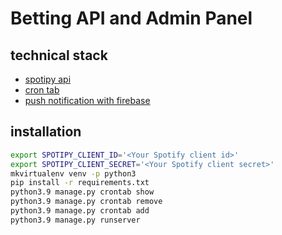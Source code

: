 # Betting API and Admin Panel

## technical stack
- [spotipy api](https://spotipy.readthedocs.io/en/2.18.0/#client-credentials-flow)
- [cron tab](https://pypi.org/project/django-crontab/)
- [push notification with firebase](https://fcm-django.readthedocs.io/en/latest/)

## installation
```bash
export SPOTIPY_CLIENT_ID='<Your Spotify client id>'
export SPOTIPY_CLIENT_SECRET='<Your Spotify client secret>'
mkvirtualenv venv -p python3
pip install -r requirements.txt
python3.9 manage.py crontab show
python3.9 manage.py crontab remove
python3.9 manage.py crontab add
python3.9 manage.py runserver
```
